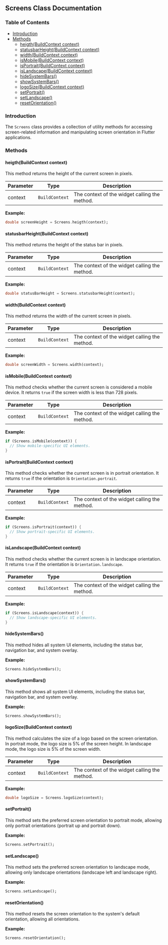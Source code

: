 ## Screens Class Documentation

### Table of Contents

* [Introduction](#introduction)
* [Methods](#methods)
    * [heigth(BuildContext context)](#heigthbuildcontext-context)
    * [statusbarHeight(BuildContext context)](#statusbarheightbuildcontext-context)
    * [width(BuildContext context)](#widthbuildcontext-context)
    * [isMobile(BuildContext context)](#ismobilebuildcontext-context)
    * [isPortrait(BuildContext context)](#isportraitbuildcontext-context)
    * [isLandscape(BuildContext context)](#islandscapebuildcontext-context)
    * [hideSystemBars()](#hidesystembars)
    * [showSystemBars()](#showsystembars)
    * [logoSize(BuildContext context)](#logosizebuildcontext-context)
    * [setPortrait()](#setportrait)
    * [setLandscape()](#setlandscape)
    * [resetOrientation()](#resetorientation)

### Introduction

The `Screens` class provides a collection of utility methods for accessing screen-related information and manipulating screen orientation in Flutter applications. 

### Methods

#### heigth(BuildContext context)

This method returns the height of the current screen in pixels.

| Parameter | Type | Description |
|---|---|---|
| context | `BuildContext` | The context of the widget calling the method. |

**Example:**

```dart
double screenHeight = Screens.heigth(context);
```

#### statusbarHeight(BuildContext context)

This method returns the height of the status bar in pixels.

| Parameter | Type | Description |
|---|---|---|
| context | `BuildContext` | The context of the widget calling the method. |

**Example:**

```dart
double statusBarHeight = Screens.statusbarHeight(context);
```

#### width(BuildContext context)

This method returns the width of the current screen in pixels.

| Parameter | Type | Description |
|---|---|---|
| context | `BuildContext` | The context of the widget calling the method. |

**Example:**

```dart
double screenWidth = Screens.width(context);
```

#### isMobile(BuildContext context)

This method checks whether the current screen is considered a mobile device. It returns `true` if the screen width is less than 728 pixels.

| Parameter | Type | Description |
|---|---|---|
| context | `BuildContext` | The context of the widget calling the method. |

**Example:**

```dart
if (Screens.isMobile(context)) {
  // Show mobile-specific UI elements.
}
```

#### isPortrait(BuildContext context)

This method checks whether the current screen is in portrait orientation. It returns `true` if the orientation is `Orientation.portrait`.

| Parameter | Type | Description |
|---|---|---|
| context | `BuildContext` | The context of the widget calling the method. |

**Example:**

```dart
if (Screens.isPortrait(context)) {
  // Show portrait-specific UI elements.
}
```

#### isLandscape(BuildContext context)

This method checks whether the current screen is in landscape orientation. It returns `true` if the orientation is `Orientation.landscape`.

| Parameter | Type | Description |
|---|---|---|
| context | `BuildContext` | The context of the widget calling the method. |

**Example:**

```dart
if (Screens.isLandscape(context)) {
  // Show landscape-specific UI elements.
}
```

#### hideSystemBars()

This method hides all system UI elements, including the status bar, navigation bar, and system overlay.

**Example:**

```dart
Screens.hideSystemBars();
```

#### showSystemBars()

This method shows all system UI elements, including the status bar, navigation bar, and system overlay.

**Example:**

```dart
Screens.showSystemBars();
```

#### logoSize(BuildContext context)

This method calculates the size of a logo based on the screen orientation. In portrait mode, the logo size is 5% of the screen height. In landscape mode, the logo size is 5% of the screen width.

| Parameter | Type | Description |
|---|---|---|
| context | `BuildContext` | The context of the widget calling the method. |

**Example:**

```dart
double logoSize = Screens.logoSize(context);
```

#### setPortrait()

This method sets the preferred screen orientation to portrait mode, allowing only portrait orientations (portrait up and portrait down).

**Example:**

```dart
Screens.setPortrait();
```

#### setLandscape()

This method sets the preferred screen orientation to landscape mode, allowing only landscape orientations (landscape left and landscape right).

**Example:**

```dart
Screens.setLandscape();
```

#### resetOrientation()

This method resets the screen orientation to the system's default orientation, allowing all orientations.

**Example:**

```dart
Screens.resetOrientation();
```